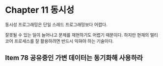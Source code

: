 # Chapter 11 동시성

동시성 프로그래밍은 단일 스레드 프로그래밍보다 어렵다.

잘못될 수 있는 일이 늘어나고 문제를 재현하기도 어렵기 때문이다. 하지만 현재의 멀티코어 프로세스를 잘 활용하려면 반드시 익혀야 하는 기술이다.

## Item 78 공유중인 가변 데이터는 동기화해 사용하라

